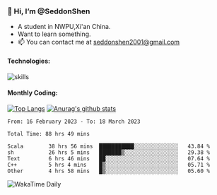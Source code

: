 ### 👋 Hi, I’m @SeddonShen
- A student in NWPU,Xi'an China.
- Want to learn something.
- 📫 You can contact me at seddonshen2001@gmail.com

#### Technologies:

![skills](https://skillicons.dev/icons?i=scala,js,html,css,bootstrap,jquery,c,cpp,cloudflare,django,docker,flask,git,github,githubactions,linux,latex,mysql,nodejs,ps,php,pr,py,raspberrypi,redis,unreal,v,vscode,vue,bash)

#### Monthly Coding:
[![Top Langs](https://github-readme-stats.vercel.app/api/top-langs?username=seddonshen&show_icons=true&locale=en&layout=compact&hide=html&langs_count=8)](https://github.com/SeddonShen/)
[![Anurag's github stats](https://github-readme-stats.vercel.app/api?username=SeddonShen&count_private=true&show_icons=true)](https://github.com/anuraghazra/github-readme-stats)
<!--START_SECTION:waka-->

```text
From: 16 February 2023 - To: 18 March 2023

Total Time: 88 hrs 49 mins

Scala        38 hrs 56 mins  ███████████░░░░░░░░░░░░░░   43.84 %
sh           26 hrs 5 mins   ███████▒░░░░░░░░░░░░░░░░░   29.38 %
Text         6 hrs 46 mins   ██░░░░░░░░░░░░░░░░░░░░░░░   07.64 %
C++          5 hrs 4 mins    █▒░░░░░░░░░░░░░░░░░░░░░░░   05.71 %
Other        4 hrs 58 mins   █▒░░░░░░░░░░░░░░░░░░░░░░░   05.60 %
```

<!--END_SECTION:waka-->

![WakaTime Daily](https://wakatime.com/share/@seddon2001/61a7e342-5f12-4fea-bf92-1fac161e97d6.svg)
<!---
SeddonShen/SeddonShen is a ✨ special ✨ repository because its `README.md` (this file) appears on your GitHub profile.
You can click the Preview link to take a look at your changes.
--->
